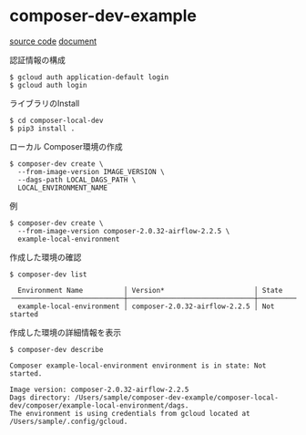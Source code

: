 # composer-dev-example
[source code](https://github.com/GoogleCloudPlatform/composer-local-dev)
[document](https://cloud.google.com/composer/docs/composer-2/run-local-airflow-environments)

認証情報の構成
```
$ gcloud auth application-default login
$ gcloud auth login
```
ライブラリのInstall
```
$ cd composer-local-dev
$ pip3 install .
```
ローカル Composer環境の作成
```
$ composer-dev create \
  --from-image-version IMAGE_VERSION \
  --dags-path LOCAL_DAGS_PATH \
  LOCAL_ENVIRONMENT_NAME
```
例
```
$ composer-dev create \
  --from-image-version composer-2.0.32-airflow-2.2.5 \
  example-local-environment
```
作成した環境の確認
```
$ composer-dev list

  Environment Name          │ Version*                      │ State        
╶───────────────────────────┼───────────────────────────────┼─────────────╴
  example-local-environment │ composer-2.0.32-airflow-2.2.5 │ Not started  
```
作成した環境の詳細情報を表示
```
$ composer-dev describe

Composer example-local-environment environment is in state: Not started.

Image version: composer-2.0.32-airflow-2.2.5
Dags directory: /Users/sample/composer-dev-example/composer-local-dev/composer/example-local-environment/dags.
The environment is using credentials from gcloud located at /Users/sample/.config/gcloud.
```
